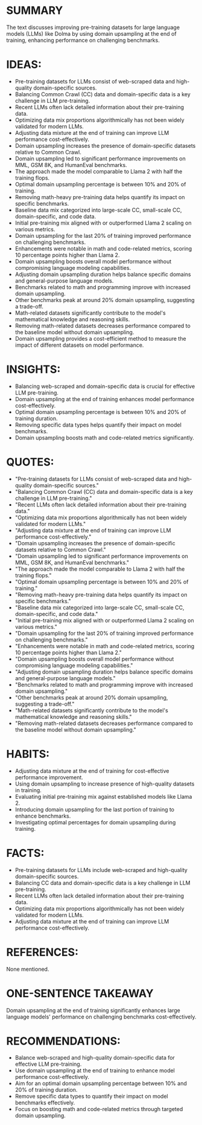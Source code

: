 # SUMMARY
The text discusses improving pre-training datasets for large language models (LLMs) like Dolma by using domain upsampling at the end of training, enhancing performance on challenging benchmarks.

# IDEAS:
- Pre-training datasets for LLMs consist of web-scraped data and high-quality domain-specific sources.
- Balancing Common Crawl (CC) data and domain-specific data is a key challenge in LLM pre-training.
- Recent LLMs often lack detailed information about their pre-training data.
- Optimizing data mix proportions algorithmically has not been widely validated for modern LLMs.
- Adjusting data mixture at the end of training can improve LLM performance cost-effectively.
- Domain upsampling increases the presence of domain-specific datasets relative to Common Crawl.
- Domain upsampling led to significant performance improvements on MML, GSM 8K, and HumanEval benchmarks.
- The approach made the model comparable to Llama 2 with half the training flops.
- Optimal domain upsampling percentage is between 10% and 20% of training.
- Removing math-heavy pre-training data helps quantify its impact on specific benchmarks.
- Baseline data mix categorized into large-scale CC, small-scale CC, domain-specific, and code data.
- Initial pre-training mix aligned with or outperformed Llama 2 scaling on various metrics.
- Domain upsampling for the last 20% of training improved performance on challenging benchmarks.
- Enhancements were notable in math and code-related metrics, scoring 10 percentage points higher than Llama 2.
- Domain upsampling boosts overall model performance without compromising language modeling capabilities.
- Adjusting domain upsampling duration helps balance specific domains and general-purpose language models.
- Benchmarks related to math and programming improve with increased domain upsampling.
- Other benchmarks peak at around 20% domain upsampling, suggesting a trade-off.
- Math-related datasets significantly contribute to the model's mathematical knowledge and reasoning skills.
- Removing math-related datasets decreases performance compared to the baseline model without domain upsampling.
- Domain upsampling provides a cost-efficient method to measure the impact of different datasets on model performance.

# INSIGHTS:
- Balancing web-scraped and domain-specific data is crucial for effective LLM pre-training.
- Domain upsampling at the end of training enhances model performance cost-effectively.
- Optimal domain upsampling percentage is between 10% and 20% of training duration.
- Removing specific data types helps quantify their impact on model benchmarks.
- Domain upsampling boosts math and code-related metrics significantly.

# QUOTES:
- "Pre-training datasets for LLMs consist of web-scraped data and high-quality domain-specific sources."
- "Balancing Common Crawl (CC) data and domain-specific data is a key challenge in LLM pre-training."
- "Recent LLMs often lack detailed information about their pre-training data."
- "Optimizing data mix proportions algorithmically has not been widely validated for modern LLMs."
- "Adjusting data mixture at the end of training can improve LLM performance cost-effectively."
- "Domain upsampling increases the presence of domain-specific datasets relative to Common Crawl."
- "Domain upsampling led to significant performance improvements on MML, GSM 8K, and HumanEval benchmarks."
- "The approach made the model comparable to Llama 2 with half the training flops."
- "Optimal domain upsampling percentage is between 10% and 20% of training."
- "Removing math-heavy pre-training data helps quantify its impact on specific benchmarks."
- "Baseline data mix categorized into large-scale CC, small-scale CC, domain-specific, and code data."
- "Initial pre-training mix aligned with or outperformed Llama 2 scaling on various metrics."
- "Domain upsampling for the last 20% of training improved performance on challenging benchmarks."
- "Enhancements were notable in math and code-related metrics, scoring 10 percentage points higher than Llama 2."
- "Domain upsampling boosts overall model performance without compromising language modeling capabilities."
- "Adjusting domain upsampling duration helps balance specific domains and general-purpose language models."
- "Benchmarks related to math and programming improve with increased domain upsampling."
- "Other benchmarks peak at around 20% domain upsampling, suggesting a trade-off."
- "Math-related datasets significantly contribute to the model's mathematical knowledge and reasoning skills."
- "Removing math-related datasets decreases performance compared to the baseline model without domain upsampling."

# HABITS:
- Adjusting data mixture at the end of training for cost-effective performance improvement.
- Using domain upsampling to increase presence of high-quality datasets in training.
- Evaluating initial pre-training mix against established models like Llama 2.
- Introducing domain upsampling for the last portion of training to enhance benchmarks.
- Investigating optimal percentages for domain upsampling during training.

# FACTS:
- Pre-training datasets for LLMs include web-scraped and high-quality domain-specific sources.
- Balancing CC data and domain-specific data is a key challenge in LLM pre-training.
- Recent LLMs often lack detailed information about their pre-training data.
- Optimizing data mix proportions algorithmically has not been widely validated for modern LLMs.
- Adjusting data mixture at the end of training can improve LLM performance cost-effectively.

# REFERENCES:
None mentioned.

# ONE-SENTENCE TAKEAWAY
Domain upsampling at the end of training significantly enhances large language models' performance on challenging benchmarks cost-effectively.

# RECOMMENDATIONS:
- Balance web-scraped and high-quality domain-specific data for effective LLM pre-training.
- Use domain upsampling at the end of training to enhance model performance cost-effectively.
- Aim for an optimal domain upsampling percentage between 10% and 20% of training duration.
- Remove specific data types to quantify their impact on model benchmarks effectively.
- Focus on boosting math and code-related metrics through targeted domain upsampling.